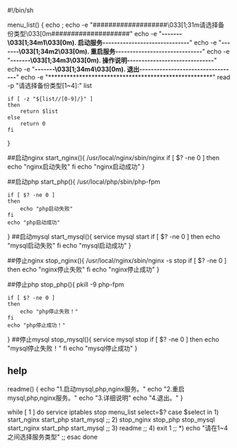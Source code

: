 #!/bin/sh


menu_list()
{
    echo  ;
    echo -e "###################\\033[1;31m请选择备份类型\\033[0m####################"
    echo -e "**-------\\033[1;34m1\\033[0m). 启动服务------------------------------**"
    echo -e "**-------\\033[1;34m2\\033[0m). 重启服务------------------------------**"
    echo -e "**-------\\033[1;34m3\\033[0m). 操作说明------------------------------**"
    echo -e "**-------\\033[1;34m4\\033[0m). 退出----------------------------------**"
    echo -e "*****************************************************"
    read -p "请选择备份类型[1~4]:" list
    
    if [ -z "${list//[0-9]/}" ]
    then
        return $list
    else
        return 0
    fi
    
}

##启动nginx
start_nginx(){
	/usr/local/nginx/sbin/nginx
	if [ $? -ne 0 ]
	then
		echo "nginx启动失败"
	fi
	echo "nginx启动成功"
}

##启动php
start_php(){
	/usr/local/php/sbin/php-fpm
	
	if [ $? -ne 0 ]
	then
		echo "php启动失败"
	fi
	echo "php启动成功"
}
##启动mysql
start_mysql(){
	service mysql start
	if [ $? -ne 0 ]
	then
		echo "mysql启动失败"
	fi
	echo "mysql启动成功"
}

##停止nginx
stop_nginx(){
	/usr/local/nginx/sbin/nginx -s stop
	if [ $? -ne 0 ]
	then
		echo "nginx停止失败"
	fi
	echo "nginx停止成功"
}

##停止php
stop_php(){
	pkill -9 php-fpm
	
	if [ $? -ne 0 ]
	then
		echo "php停止失败！"
	fi
	echo "php停止成功！"
}
##停止mysql
stop_mysql(){
	service mysql stop
	if [ $? -ne 0 ]
	then
		echo "mysql停止失败！"
	fi
	echo "mysql停止成功"
}

## help
readme()
{
    echo  "1.启动mysql,php,nginx服务。"
    echo  "2.重启mysql,php,nginx服务。"
    echo  "3.详细说明"
    echo  "4.退出。"
}    

while [ 1 ]
do
	service iptables stop
	menu_list
	select=$?
	case $select in
	1)
		start_nginx
		start_php
		start_mysql
		;;
	2)
		stop_nginx
		stop_php
		stop_mysql
		start_nginx
		start_php
		start_mysql
		;;
	3)
		readme ;;
	4)
		exit 1 ;;
	*)
		echo "请在1~4之间选择服务类型" ;;
	esac
done
